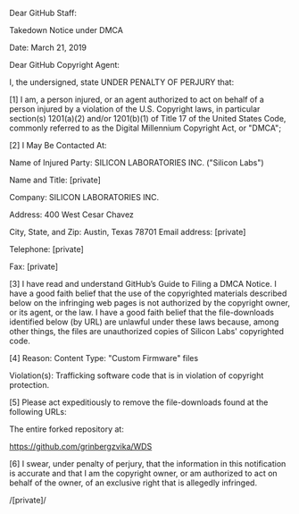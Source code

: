 Dear GitHub Staff:  

Takedown Notice under DMCA  

Date: March 21, 2019  

Dear GitHub Copyright Agent:  

I, the undersigned, state UNDER PENALTY OF PERJURY that:  

[1] I am, a person injured, or an agent authorized to act on behalf of a person injured by a violation of the U.S. Copyright laws, in particular section(s) 1201(a)(2) and/or 1201(b)(1) of Title 17 of the United States Code, commonly referred to as the Digital Millennium Copyright Act, or "DMCA";  

[2] I May Be Contacted At:  

Name of Injured Party: SILICON LABORATORIES INC. ("Silicon Labs")  

Name and Title: [private]  

Company: SILICON LABORATORIES INC.    

Address: 400 West Cesar Chavez  

City, State, and Zip: Austin, Texas 78701 Email address: [private]  

Telephone: [private]  

Fax: [private]  

[3] I have read and understand GitHub’s Guide to Filing a DMCA Notice. I have a good faith belief that the use of the copyrighted materials described below on the infringing web pages is not authorized by the copyright owner, or its agent, or the law. I have a good faith belief that the file-downloads identified below (by URL) are unlawful under these laws because, among other things, the files are unauthorized copies of Silicon Labs' copyrighted code.

[4] Reason: Content Type: "Custom Firmware" files  

Violation(s): Trafficking software code that is in violation of copyright protection.  

[5] Please act expeditiously to remove the file-downloads found at the following URLs:  

The entire forked repository at:  

https://github.com/grinbergzvika/WDS  

[6] I swear, under penalty of perjury, that the information in this notification is accurate and that I am the copyright owner, or am authorized to act on behalf of the owner, of an exclusive right that is allegedly infringed.  

 

/[private]/

 

